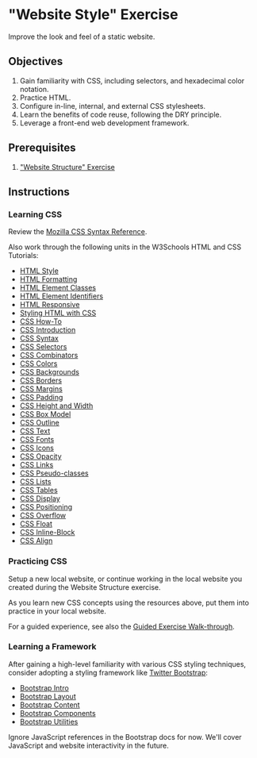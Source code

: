 # "Website Style" Exercise

Improve the look and feel of a static website.

## Objectives

  1. Gain familiarity with CSS, including selectors, and hexadecimal color notation.
  2. Practice HTML.
  3. Configure in-line, internal, and external CSS stylesheets.
  4. Learn the benefits of code reuse, following the DRY principle.
  5. Leverage a front-end web development framework.

## Prerequisites

  1. ["Website Structure" Exercise](/exercises/website-structure/exercise.md)

## Instructions

### Learning CSS

Review the [Mozilla CSS Syntax Reference](https://developer.mozilla.org/en-US/docs/Web/CSS/Syntax).

Also work through the following units in the W3Schools HTML and CSS Tutorials:

  + [HTML Style](https://www.w3schools.com/html/html_styles.asp)
  + [HTML Formatting](https://www.w3schools.com/html/html_formatting.asp)
  + [HTML Element Classes](https://www.w3schools.com/html/html_classes.asp)
  + [HTML Element Identifiers](https://www.w3schools.com/html/html_id.asp)
  + [HTML Responsive](https://www.w3schools.com/html/html_responsive.asp)
  + [Styling HTML with CSS](https://www.w3schools.com/html/html_css.asp)
  + [CSS How-To](https://www.w3schools.com/css/css_howto.asp)
  + [CSS Introduction](https://www.w3schools.com/css/css_intro.asp)
  + [CSS Syntax](https://www.w3schools.com/css/css_syntax.asp)
  + [CSS Selectors](https://www.w3schools.com/css/css_selectors.asp)
  + [CSS Combinators](https://www.w3schools.com/css/css_combinators.asp)
  + [CSS Colors](https://www.w3schools.com/css/css_colors.asp)
  + [CSS Backgrounds](https://www.w3schools.com/css/css_background.asp)
  + [CSS Borders](https://www.w3schools.com/css/css_border.asp)
  + [CSS Margins](https://www.w3schools.com/css/css_margin.asp)
  + [CSS Padding](https://www.w3schools.com/css/css_padding.asp)
  + [CSS Height and Width](https://www.w3schools.com/css/css_dimension.asp)
  + [CSS Box Model](https://www.w3schools.com/css/css_boxmodel.asp)
  + [CSS Outline](https://www.w3schools.com/css/css_outline.asp)
  + [CSS Text](https://www.w3schools.com/css/css_text.asp)
  + [CSS Fonts](https://www.w3schools.com/css/css_font.asp)
  + [CSS Icons](https://www.w3schools.com/css/css_icons.asp)
  + [CSS Opacity](https://www.w3schools.com/css/css_image_transparency.asp)
  + [CSS Links](https://www.w3schools.com/css/css_link.asp)
  + [CSS Pseudo-classes](https://www.w3schools.com/css/css_pseudo_classes.asp)
  + [CSS Lists](https://www.w3schools.com/css/css_list.asp)
  + [CSS Tables](https://www.w3schools.com/css/css_table.asp)
  + [CSS Display](https://www.w3schools.com/css/css_display_visibility.asp)
  + [CSS Positioning](https://www.w3schools.com/css/css_positioning.asp)
  + [CSS Overflow](https://www.w3schools.com/css/css_overflow.asp)
  + [CSS Float](https://www.w3schools.com/css/css_float.asp)
  + [CSS Inline-Block](https://www.w3schools.com/css/css_inline-block.asp)
  + [CSS Align](https://www.w3schools.com/css/css_align.asp)

### Practicing CSS

Setup a new local website, or continue working in the local website you created during the Website Structure exercise.

As you learn new CSS concepts using the resources above, put them into practice in your local website.

For a guided experience, see also the [Guided Exercise Walk-through](walkthrough.md).

### Learning a Framework

After gaining a high-level familiarity with various CSS styling techniques, consider adopting a styling framework like [Twitter Bootstrap](https://getbootstrap.com/):

  + [Bootstrap Intro](https://getbootstrap.com/docs/4.4/getting-started/introduction/)
  + [Bootstrap Layout](https://getbootstrap.com/docs/4.4/layout/overview/)
  + [Bootstrap Content](https://getbootstrap.com/docs/4.4/content/)
  + [Bootstrap Components](https://getbootstrap.com/docs/4.4/components/)
  + [Bootstrap Utilities](https://getbootstrap.com/docs/4.4/utilities/)

Ignore JavaScript references in the Bootstrap docs for now. We'll cover JavaScript and website interactivity in the future.
